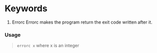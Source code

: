 # Keywords
1. Errorc
Errorc makes the program return the exit code written after it. 
### Usage
> `errorc x` where x is an integer